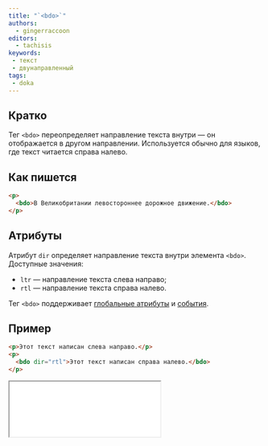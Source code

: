 ```yaml
---
title: "`<bdo>`"
authors: 
  - gingerraccoon
editors:
  - tachisis
keywords: 
 - текст
 - двунаправленный
tags: 
 - doka
---
```


## Кратко

Тег `<bdo>` переопределяет направление текста внутри — он отображается в другом направлении. Используется обычно для языков, где текст читается справа налево.

## Как пишется

```html
<p>
  <bdo>В Великобритании левостороннее дорожное движение.</bdo>
</p>
```

## Атрибуты

Атрибут `dir` определяет направление текста внутри элемента `<bdo>`. Доступные значения:

- `ltr` — направление текста слева направо;
- `rtl` — направление текста справа налево.

Тег `<bdo>` поддерживает [глобальные атрибуты](/css/global-attrs/) и [события](/js/events/).

## Пример

```html
<p>Этот текст написан слева направо.</p>
<p>
  <bdo dir="rtl">Этот текст написан справа налево.</bdo>
</p>
```
<iframe title="Визуальное отображение" src="demos/view" height="110"></iframe>
